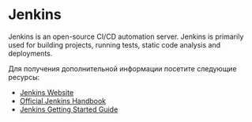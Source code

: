 # Jenkins

Jenkins is an open-source CI/CD automation server. Jenkins is primarily used for building projects, running tests, static code analysis and deployments.

Для получения дополнительной информации посетите следующие ресурсы:

- [Jenkins Website](https://www.jenkins.io/)
- [Official Jenkins Handbook](https://www.jenkins.io/doc/book/)
- [Jenkins Getting Started Guide](https://www.jenkins.io/doc/pipeline/tour/getting-started/)
